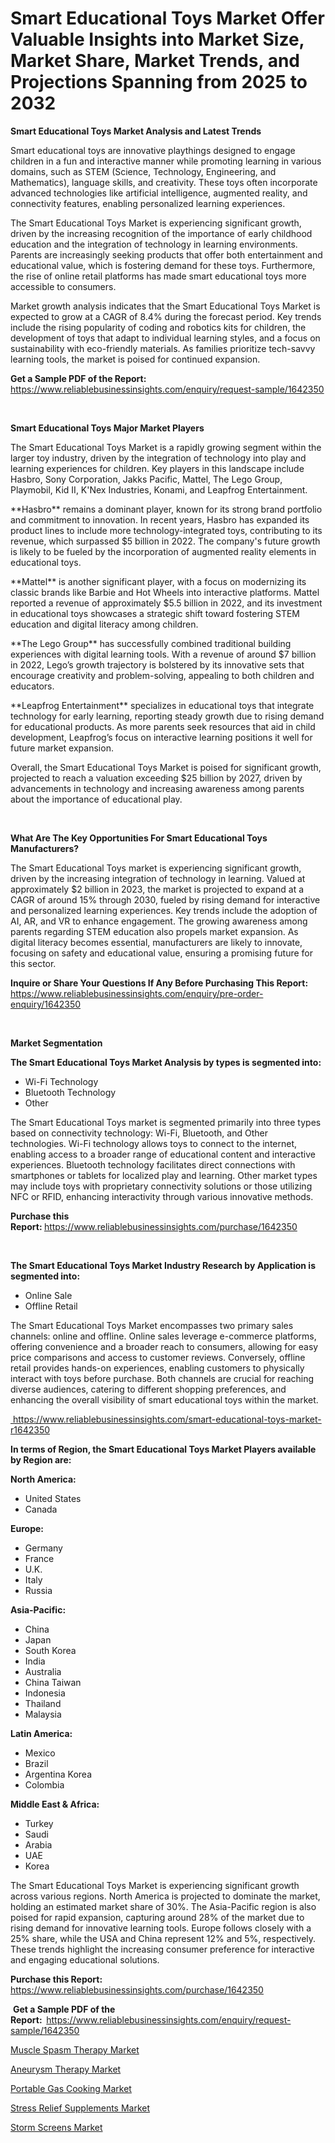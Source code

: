 <p><h1>Smart Educational Toys Market Offer Valuable Insights into Market Size, Market Share, Market Trends, and Projections Spanning from 2025 to 2032</h1></p><p><strong>Smart Educational Toys Market Analysis and Latest Trends</strong></p>
<p><p>Smart educational toys are innovative playthings designed to engage children in a fun and interactive manner while promoting learning in various domains, such as STEM (Science, Technology, Engineering, and Mathematics), language skills, and creativity. These toys often incorporate advanced technologies like artificial intelligence, augmented reality, and connectivity features, enabling personalized learning experiences.</p><p>The Smart Educational Toys Market is experiencing significant growth, driven by the increasing recognition of the importance of early childhood education and the integration of technology in learning environments. Parents are increasingly seeking products that offer both entertainment and educational value, which is fostering demand for these toys. Furthermore, the rise of online retail platforms has made smart educational toys more accessible to consumers.</p><p>Market growth analysis indicates that the Smart Educational Toys Market is expected to grow at a CAGR of 8.4% during the forecast period. Key trends include the rising popularity of coding and robotics kits for children, the development of toys that adapt to individual learning styles, and a focus on sustainability with eco-friendly materials. As families prioritize tech-savvy learning tools, the market is poised for continued expansion.</p></p>
<p><strong>Get a Sample PDF of the Report:&nbsp;</strong> <a href="https://www.reliablebusinessinsights.com/enquiry/request-sample/1642350?utm_campaign=1113&utm_medium=2&utm_source=Github&utm_content=ia&utm_term=05042025&utm_id=smart-educational-toys">https://www.reliablebusinessinsights.com/enquiry/request-sample/1642350</a></p>
<p>&nbsp;</p>
<p><strong>Smart Educational Toys Major Market Players</strong></p>
<p><p>The Smart Educational Toys Market is a rapidly growing segment within the larger toy industry, driven by the integration of technology into play and learning experiences for children. Key players in this landscape include Hasbro, Sony Corporation, Jakks Pacific, Mattel, The Lego Group, Playmobil, Kid II, K'Nex Industries, Konami, and Leapfrog Entertainment.</p><p>**Hasbro** remains a dominant player, known for its strong brand portfolio and commitment to innovation. In recent years, Hasbro has expanded its product lines to include more technology-integrated toys, contributing to its revenue, which surpassed $5 billion in 2022. The company's future growth is likely to be fueled by the incorporation of augmented reality elements in educational toys.</p><p>**Mattel** is another significant player, with a focus on modernizing its classic brands like Barbie and Hot Wheels into interactive platforms. Mattel reported a revenue of approximately $5.5 billion in 2022, and its investment in educational toys showcases a strategic shift toward fostering STEM education and digital literacy among children.</p><p>**The Lego Group** has successfully combined traditional building experiences with digital learning tools. With a revenue of around $7 billion in 2022, Lego’s growth trajectory is bolstered by its innovative sets that encourage creativity and problem-solving, appealing to both children and educators.</p><p>**Leapfrog Entertainment** specializes in educational toys that integrate technology for early learning, reporting steady growth due to rising demand for educational products. As more parents seek resources that aid in child development, Leapfrog’s focus on interactive learning positions it well for future market expansion.</p><p>Overall, the Smart Educational Toys Market is poised for significant growth, projected to reach a valuation exceeding $25 billion by 2027, driven by advancements in technology and increasing awareness among parents about the importance of educational play.</p></p>
<p>&nbsp;</p>
<p><strong>What Are The Key Opportunities For Smart Educational Toys Manufacturers?</strong></p>
<p><p>The Smart Educational Toys market is experiencing significant growth, driven by the increasing integration of technology in learning. Valued at approximately $2 billion in 2023, the market is projected to expand at a CAGR of around 15% through 2030, fueled by rising demand for interactive and personalized learning experiences. Key trends include the adoption of AI, AR, and VR to enhance engagement. The growing awareness among parents regarding STEM education also propels market expansion. As digital literacy becomes essential, manufacturers are likely to innovate, focusing on safety and educational value, ensuring a promising future for this sector.</p></p>
<p><strong>Inquire or Share Your Questions If Any Before Purchasing This Report:</strong> <a href="https://www.reliablebusinessinsights.com/enquiry/pre-order-enquiry/1642350?utm_campaign=1113&utm_medium=2&utm_source=Github&utm_content=ia&utm_term=05042025&utm_id=smart-educational-toys">https://www.reliablebusinessinsights.com/enquiry/pre-order-enquiry/1642350</a></p>
<p>&nbsp;</p>
<p><strong>Market Segmentation</strong></p>
<p><strong>The Smart Educational Toys Market Analysis by types is segmented into:</strong></p>
<p><ul><li>Wi-Fi Technology</li><li>Bluetooth Technology</li><li>Other</li></ul></p>
<p><p>The Smart Educational Toys market is segmented primarily into three types based on connectivity technology: Wi-Fi, Bluetooth, and Other technologies. Wi-Fi technology allows toys to connect to the internet, enabling access to a broader range of educational content and interactive experiences. Bluetooth technology facilitates direct connections with smartphones or tablets for localized play and learning. Other market types may include toys with proprietary connectivity solutions or those utilizing NFC or RFID, enhancing interactivity through various innovative methods.</p></p>
<p><strong>Purchase this Report:&nbsp;</strong><a href="https://www.reliablebusinessinsights.com/purchase/1642350?utm_campaign=1113&utm_medium=2&utm_source=Github&utm_content=ia&utm_term=05042025&utm_id=smart-educational-toys">https://www.reliablebusinessinsights.com/purchase/1642350</a></p>
<p>&nbsp;</p>
<p><strong>The Smart Educational Toys Market Industry Research by Application is segmented into:</strong></p>
<p><ul><li>Online Sale</li><li>Offline Retail</li></ul></p>
<p><p>The Smart Educational Toys Market encompasses two primary sales channels: online and offline. Online sales leverage e-commerce platforms, offering convenience and a broader reach to consumers, allowing for easy price comparisons and access to customer reviews. Conversely, offline retail provides hands-on experiences, enabling customers to physically interact with toys before purchase. Both channels are crucial for reaching diverse audiences, catering to different shopping preferences, and enhancing the overall visibility of smart educational toys within the market.</p></p>
<p><a href="https://www.reliablebusinessinsights.com/smart-educational-toys-market-r1642350?utm_campaign=1113&utm_medium=2&utm_source=Github&utm_content=ia&utm_term=05042025&utm_id=smart-educational-toys">&nbsp;https://www.reliablebusinessinsights.com/smart-educational-toys-market-r1642350</a></p>
<p><strong>In terms of Region, the Smart Educational Toys Market Players available by Region are:</strong></p>
<p>
    <p> <strong> North America: </strong>
        <ul>
            <li>United States</li>
            <li>Canada</li>
        </ul>
        </p> 
    <p> <strong> Europe: </strong>
        <ul>
            <li>Germany</li>
            <li>France</li>
            <li>U.K.</li>
            <li>Italy</li>
            <li>Russia</li>
        </ul>
        </p> 
    <p> <strong> Asia-Pacific: </strong>
        <ul>
            <li>China</li>
            <li>Japan</li>
            <li>South Korea</li>
            <li>India</li>
            <li>Australia</li>
            <li>China Taiwan</li>
            <li>Indonesia</li>
            <li>Thailand</li>
            <li>Malaysia</li>
        </ul>
        </p> 
    <p> <strong> Latin America: </strong>
        <ul>
            <li>Mexico</li>
            <li>Brazil</li>
            <li>Argentina Korea</li>
            <li>Colombia</li>
        </ul>
        </p> 
    <p> <strong> Middle East & Africa: </strong>
        <ul>
            <li>Turkey</li>
            <li>Saudi</li>
            <li>Arabia</li>
            <li>UAE</li>
            <li>Korea</li>
        </ul>
    </p>
    </p>
<p><p>The Smart Educational Toys Market is experiencing significant growth across various regions. North America is projected to dominate the market, holding an estimated market share of 30%. The Asia-Pacific region is also poised for rapid expansion, capturing around 28% of the market due to rising demand for innovative learning tools. Europe follows closely with a 25% share, while the USA and China represent 12% and 5%, respectively. These trends highlight the increasing consumer preference for interactive and engaging educational solutions.</p></p>
<p><strong>Purchase this Report: </strong><a href="https://www.reliablebusinessinsights.com/purchase/1642350?utm_campaign=1113&utm_medium=2&utm_source=Github&utm_content=ia&utm_term=05042025&utm_id=smart-educational-toys">https://www.reliablebusinessinsights.com/purchase/1642350</a></p>
<p>&nbsp;<strong>Get a Sample PDF of the Report:&nbsp;&nbsp;</strong><a href="https://www.reliablebusinessinsights.com/enquiry/request-sample/1642350?utm_campaign=1113&utm_medium=2&utm_source=Github&utm_content=ia&utm_term=05042025&utm_id=smart-educational-toys">https://www.reliablebusinessinsights.com/enquiry/request-sample/1642350</a></p>
<p><strong></strong></p>
<p><p><a href="https://www.linkedin.com/pulse/muscle-spasm-therapy-market-spectrum-usage-patterns-sector-auyze?utm_campaign=1113&utm_medium=2&utm_source=Github&utm_content=ia&utm_term=05042025&utm_id=smart-educational-toys">Muscle Spasm Therapy Market</a></p><p><a href="https://www.linkedin.com/pulse/aneurysm-therapy-market-size-striking-cagr-88-from-2025-6dvce?utm_campaign=1113&utm_medium=2&utm_source=Github&utm_content=ia&utm_term=05042025&utm_id=smart-educational-toys">Aneurysm Therapy Market</a></p><p><a href="https://github.com/zappasuccofz/Market-Research-Report-List-1/blob/main/portable-gas-cooking-market.md?utm_campaign=1113&utm_medium=2&utm_source=Github&utm_content=ia&utm_term=05042025&utm_id=smart-educational-toys">Portable Gas Cooking Market</a></p><p><a href="https://www.linkedin.com/pulse/stress-relief-supplements-market-report-driving-growth-industry-pnfje?utm_campaign=1113&utm_medium=2&utm_source=Github&utm_content=ia&utm_term=05042025&utm_id=smart-educational-toys">Stress Relief Supplements Market</a></p><p><a href="https://github.com/tauchzuazoli/Market-Research-Report-List-1/blob/main/storm-screens-market.md?utm_campaign=1113&utm_medium=2&utm_source=Github&utm_content=ia&utm_term=05042025&utm_id=smart-educational-toys">Storm Screens Market</a></p></p>